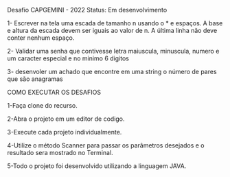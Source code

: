 Desafio CAPGEMINI - 2022
Status: Em desenvolvimento


1- Escrever na tela uma escada de tamanho n usando o * e espaços. A base e altura da escada devem ser iguais ao valor de n. A última linha não deve conter nenhum espaço.

2- Validar uma senha que contivesse letra maiuscula, minuscula, numero e um caracter especial e no minimo 6 digitos

3- desenvoler um achado que encontre em uma string o número de pares que são anagramas

COMO EXECUTAR OS DESAFIOS

1-Faça clone do recurso.

2-Abra o projeto em um editor de codigo.

3-Execute cada projeto individualmente.

4-Utilize o método Scanner para passar os parâmetros desejados e o resultado sera mostrado no Terminal.

5-Todo o projeto foi desenvolvido utilizando a linguagem JAVA.
